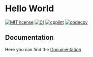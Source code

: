 
# Hello World

[![MIT license](https://img.shields.io/badge/License-MIT-blue.svg)](https://github.com/HoBeZwe/HelloWorld/blob/master/LICENSE)
[![CI](https://github.com/HoBeZwe/HelloWorld/actions/workflows/CI.yaml/badge.svg?branch=main)](https://github.com/HoBeZwe/HelloWorld/actions/workflows/CI.yaml)
[![cpplint](https://github.com/HoBeZwe/HelloWorld/actions/workflows/cpplint.yaml/badge.svg?branch=main)](https://github.com/HoBeZwe/HelloWorld/actions/workflows/cpplint.yaml)
[![codecov](https://codecov.io/gh/HoBeZwe/HelloWorld/graph/badge.svg?token=swxWVNR4Ue)](https://codecov.io/gh/HoBeZwe/HelloWorld)


## Documentation

Here you can find the [Documentation](https://hobezwe.github.io/HelloWorld/dev/)